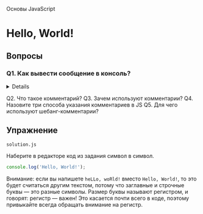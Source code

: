 Основы JavaScript

# Hello, World!

## Вопросы

### Q1. Как вывести сообщение в консоль?

<details>

Объект `console` с методом `log` выводит сообщение в консоль.

</details>

Q2. Что такое комментарий?
Q3. Зачем используют комментарии?
Q4. Назовите три способа указания комментариев в JS
Q5. Для чего используют шебанг-комментарии?

## Упражнение

`solution.js`

Наберите в редакторе код из задания символ в символ.

```javascript
console.log('Hello, World!');
```

Внимание: если вы напишете `heLLo, woRld!` вместо `Hello, World!`, то это будет считаться другим текстом, потому что заглавные и строчные буквы — это разные символы. Размер буквы называют регистром, и говорят: регистр — важен! Это касается почти всего в коде, поэтому привыкайте всегда обращать внимание на регистр.
